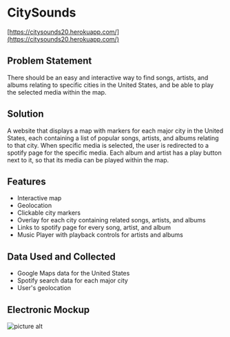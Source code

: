 # CitySounds
[https://citysounds20.herokuapp.com/](https://citysounds20.herokuapp.com/)

## Problem Statement
There should be an easy and interactive way to find songs, artists, and albums relating to specific cities in the United States, and be able to play the selected media within the map.

## Solution
A website that displays a map with markers for each major city in the United States, each containing a list of popular songs, artists, and albums relating to that city. When specific media is selected, the user is redirected to a spotify page for the specific media. Each album and artist has a play button next to it, so that its media can be played within the map.

## Features
* Interactive map
* Geolocation
* Clickable city markers
* Overlay for each city containing related songs, artists, and albums
* Links to spotify page for every song, artist, and album
* Music Player with playback controls for artists and albums

## Data Used and Collected
* Google Maps data for the United States
* Spotify search data for each major city
* User's geolocation

## Electronic Mockup
![picture alt](https://github.com/tuftsdev/comp20-f2018-team4/blob/master/mockup.jpg "CitySounds Electronic Mockup")
